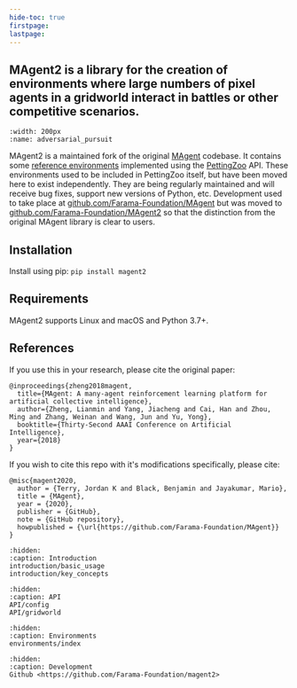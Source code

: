 ```yaml
---
hide-toc: true
firstpage:
lastpage:
---
```


## MAgent2 is a library for the creation of environments where large numbers of pixel agents in a gridworld interact in battles or other competitive scenarios.

```{figure} environments/adversarial_pursuit.gif
:width: 200px
:name: adversarial_pursuit
```

MAgent2 is a maintained fork of the original [MAgent](https://github.com/geek-ai/MAgent) codebase. It contains some [reference environments](https://github.com/Farama-Foundation/MAgent2/tree/main/magent2/environments) implemented using the [PettingZoo](https://github.com/Farama-Foundation/PettingZoo) API. These environments used to be included in PettingZoo itself, but have been moved here to exist independently. They are being regularly maintained and will receive bug fixes, support new versions of Python, etc. Development used to take place at [github.com/Farama-Foundation/MAgent](https://github.com/Farama-Foundation/MAgent) but was moved to [github.com/Farama-Foundation/MAgent2](https://github.com/Farama-Foundation/MAgent2) so that the distinction from the original MAgent library is clear to users.

## Installation
Install using pip: `pip install magent2`

## Requirements
MAgent2 supports Linux and macOS and Python 3.7+.

## References
If you use this in your research, please cite the original paper:

```
@inproceedings{zheng2018magent,
  title={MAgent: A many-agent reinforcement learning platform for artificial collective intelligence},
  author={Zheng, Lianmin and Yang, Jiacheng and Cai, Han and Zhou, Ming and Zhang, Weinan and Wang, Jun and Yu, Yong},
  booktitle={Thirty-Second AAAI Conference on Artificial Intelligence},
  year={2018}
}
```

If you wish to cite this repo with it's modifications specifically, please cite:

```
@misc{magent2020,
  author = {Terry, Jordan K and Black, Benjamin and Jayakumar, Mario},
  title = {MAgent},
  year = {2020},
  publisher = {GitHub},
  note = {GitHub repository},
  howpublished = {\url{https://github.com/Farama-Foundation/MAgent}}
}
```

```{toctree}
:hidden:
:caption: Introduction
introduction/basic_usage
introduction/key_concepts
```

```{toctree}
:hidden:
:caption: API
API/config
API/gridworld
```

```{toctree}
:hidden:
:caption: Environments
environments/index
```

```{toctree}
:hidden:
:caption: Development
Github <https://github.com/Farama-Foundation/magent2>
```
